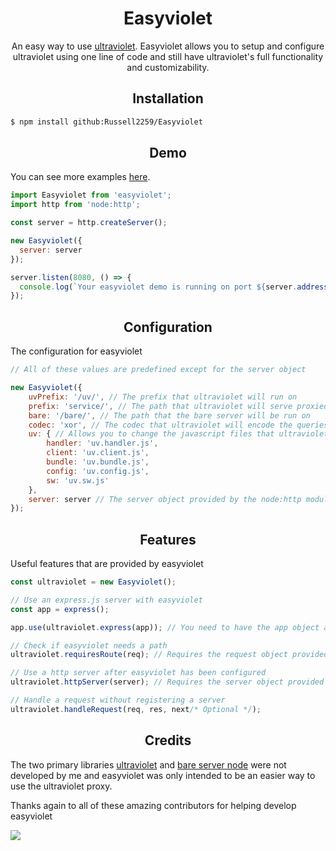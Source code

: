 <h1 align="center">Easyviolet</h1>
<p align="center">An easy way to use <a href="https://github.com/titaniumnetwork-dev/Ultraviolet">ultraviolet</a>. Easyviolet allows you to setup and configure ultraviolet using one line of code and still have ultraviolet's full functionality and customizability.</p>

<h2 align="center">Installation</h2>

```bash
$ npm install github:Russell2259/Easyviolet
```

<h2 align="center">Demo</h2>

You can see more examples [here](https://github.com/Russell2259/Easyviolet/tree/main/examples).
```javascript
import Easyviolet from 'easyviolet';
import http from 'node:http';

const server = http.createServer();

new Easyviolet({
  server: server
});

server.listen(8080, () => {
  console.log(`Your easyviolet demo is running on port ${server.address().port}`);
});
```

<h2 align="center">Configuration</h2>

The configuration for easyviolet
```javascript
// All of these values are predefined except for the server object

new Easyviolet({
    uvPrefix: '/uv/', // The prefix that ultraviolet will run on
    prefix: 'service/', // The path that ultraviolet will serve proxied content to
    bare: '/bare/', // The path that the bare server will be run on
    codec: 'xor', // The codec that ultraviolet will encode the queries with
    uv: { // Allows you to change the javascript files that ultraviolet will use
        handler: 'uv.handler.js',
        client: 'uv.client.js',
        bundle: 'uv.bundle.js',
        config: 'uv.config.js',
        sw: 'uv.sw.js'
    },
    server: server // The server object provided by the node:http module
});
```

<h2 align="center">Features</h2>

Useful features that are provided by easyviolet
````javascript
const ultraviolet = new Easyviolet();

// Use an express.js server with easyviolet
const app = express();

app.use(ultraviolet.express(app)); // You need to have the app object as a parameter

// Check if easyviolet needs a path
ultraviolet.requiresRoute(req); // Requires the request object provided by the express and node:http modules

// Use a http server after easyviolet has been configured
ultraviolet.httpServer(server); // Requires the server object provided by the node:http module

// Handle a request without registering a server
ultraviolet.handleRequest(req, res, next/* Optional */);
````

<h2 align="center">Credits</h2>

<p>The two primary libraries <a href="https://github.com/titaniumnetwork-dev/Ultraviolet">ultraviolet</a> and <a href="https://github.com/tomphttp/bare-server-node">bare server node</a> were not developed by me and easyviolet was only intended to be an easier way to use the ultraviolet proxy.</p>

<p>Thanks again to all of these amazing contributors for helping develop easyviolet</p>
<a href="https://github.com/Russell2259/Easyviolet/graphs/contributors"><img src="https://contrib.rocks/image?repo=Russell2259/Easyviolet#"/></a>
